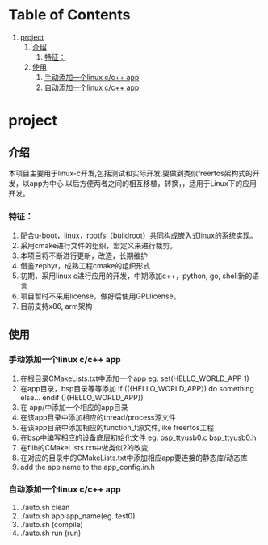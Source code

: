 
# Table of Contents

1.  [project](#org9c38403)
    1.  [介绍](#orgc07d2cf)
        1.  [特征：](#org67d23ec)
    2.  [使用](#orga1468ba)
        1.  [手动添加一个linux c/c++ app](#org68ba6ef)
        2.  [自动添加一个linux c/c++ app](#org1d26747)



<a id="org9c38403"></a>

# project


<a id="orgc07d2cf"></a>

## 介绍

本项目主要用于linux-c开发,包括测试和实际开发,要做到类似freertos架构式的开发，以app为中心
以后方便两者之间的相互移植，转换，，适用于Linux下的应用开发。


<a id="org67d23ec"></a>

### 特征：

1.  配合u-boot，linux，rootfs（buildroot）共同构成嵌入式linux的系统实现。
2.  采用cmake进行文件的组织，宏定义来进行裁剪。
3.  本项目将不断进行更新，改造，长期维护
4.  借鉴zephyr，成熟工程cmake的组织形式
5.  初期，采用linux c进行应用的开发，中期添加c++，python, go, shell新的语言
6.  项目暂时不采用license，做好后使用GPLlicense。
7.  目前支持x86, arm架构


<a id="orga1468ba"></a>

## 使用


<a id="org68ba6ef"></a>

### 手动添加一个linux c/c++ app

1.  在根目录CMakeLists.txt中添加一个app
    eg: set(HELLO\_WORLD\_APP 1)
2.  在app目录，bsp目录等等添加
    if (\({HELLO_WORLD_APP})
             do something else...
           endif (\){HELLO\_WORLD\_APP})
3.  在 app/中添加一个相应的app目录
4.  在该app目录中添加相应的thread/process源文件
5.  在该app目录中添加相应的function\_f源文件,like freertos工程
6.  在bsp中编写相应的设备底层初始化文件
    eg: bsp\_ttyusb0.c bsp\_ttyusb0.h
7.  在flib的CMakeLists.txt中做类似2的改变
8.  在对应的目录中的CMakeLists.txt中添加相应app要连接的静态库/动态库
9.  add the app name to the app\_config.in.h


<a id="org1d26747"></a>

### 自动添加一个linux c/c++ app

1.  ./auto.sh clean
2.  ./auto.sh app app\_name(eg.  test0)
3.  ./auto.sh  (compile)
4.  ./auto.sh run (run)

